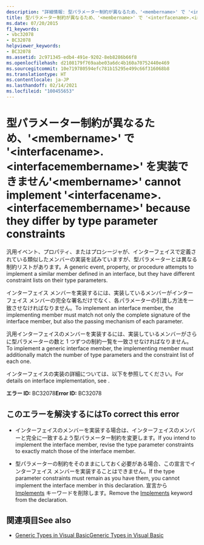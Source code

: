 ```yaml
---
description: "詳細情報: 型パラメーター制約が異なるため、'<membername>' で '<interfacename>.<interfacemembername>' を実装できません"
title: 型パラメーター制約が異なるため、'<membername>' で '<interfacename>.<interfacemembername>' を実装できません
ms.date: 07/20/2015
f1_keywords:
- vbc32078
- BC32078
helpviewer_keywords:
- BC32078
ms.assetid: 2c971345-edb4-491e-9202-8eb8286b66f8
ms.openlocfilehash: d2108179f769aabe03a6dc4b160a70752440e469
ms.sourcegitcommit: 10e719780594efc781b15295e499c66f316068b8
ms.translationtype: HT
ms.contentlocale: ja-JP
ms.lasthandoff: 02/14/2021
ms.locfileid: "100455653"
---
```

# <a name="membername-cannot-implement-interfacenameinterfacemembername-because-they-differ-by-type-parameter-constraints"></a><span data-ttu-id="9819d-103">型パラメーター制約が異なるため、'\<membername>' で '\<interfacename>.\<interfacemembername>' を実装できません</span><span class="sxs-lookup"><span data-stu-id="9819d-103">'\<membername>' cannot implement '\<interfacename>.\<interfacemembername>' because they differ by type parameter constraints</span></span>

<span data-ttu-id="9819d-104">汎用イベント、プロパティ、またはプロシージャが、インターフェイスで定義されている類似したメンバーの実装を試みていますが、型パラメーターとは異なる制約リストがあります。</span><span class="sxs-lookup"><span data-stu-id="9819d-104">A generic event, property, or procedure attempts to implement a similar member defined in an interface, but they have different constraint lists on their type parameters.</span></span>  
  
 <span data-ttu-id="9819d-105">インターフェイス メンバーを実装するには、実装しているメンバーがインターフェイス メンバーの完全な署名だけでなく、各パラメーターの引渡し方法を一致させなければなりません。</span><span class="sxs-lookup"><span data-stu-id="9819d-105">To implement an interface member, the implementing member must match not only the complete signature of the interface member, but also the passing mechanism of each parameter.</span></span>  
  
 <span data-ttu-id="9819d-106">汎用インターフェイスのメンバーを実装するには、実装しているメンバーがさらに型パラメーターの数と 1 つずつの制約一覧を一致させなければなりません。</span><span class="sxs-lookup"><span data-stu-id="9819d-106">To implement a generic interface member, the implementing member must additionally match the number of type parameters and the constraint list of each one.</span></span>  
  
 <span data-ttu-id="9819d-107">インターフェイスの実装の詳細については、以下を参照してください。</span><span class="sxs-lookup"><span data-stu-id="9819d-107">For details on interface implementation, see .</span></span>  
  
 <span data-ttu-id="9819d-108">**エラー ID:** BC32078</span><span class="sxs-lookup"><span data-stu-id="9819d-108">**Error ID:** BC32078</span></span>  
  
## <a name="to-correct-this-error"></a><span data-ttu-id="9819d-109">このエラーを解決するには</span><span class="sxs-lookup"><span data-stu-id="9819d-109">To correct this error</span></span>  
  
- <span data-ttu-id="9819d-110">インターフェイスのメンバーを実装する場合は、インターフェイスのメンバーと完全に一致するよう型パラメーター制約を変更します。</span><span class="sxs-lookup"><span data-stu-id="9819d-110">If you intend to implement the interface member, revise the type parameter constraints to exactly match those of the interface member.</span></span>  
  
- <span data-ttu-id="9819d-111">型パラメーターの制約をそのままにしておく必要がある場合、この宣言でインターフェイス メンバーを実装することはできません。</span><span class="sxs-lookup"><span data-stu-id="9819d-111">If the type parameter constraints must remain as you have them, you cannot implement the interface member in this declaration.</span></span> <span data-ttu-id="9819d-112">宣言から [Implements](../language-reference/statements/implements-clause.md) キーワードを削除します。</span><span class="sxs-lookup"><span data-stu-id="9819d-112">Remove the [Implements](../language-reference/statements/implements-clause.md) keyword from the declaration.</span></span>  
  
## <a name="see-also"></a><span data-ttu-id="9819d-113">関連項目</span><span class="sxs-lookup"><span data-stu-id="9819d-113">See also</span></span>

- [<span data-ttu-id="9819d-114">Generic Types in Visual Basic</span><span class="sxs-lookup"><span data-stu-id="9819d-114">Generic Types in Visual Basic</span></span>](../programming-guide/language-features/data-types/generic-types.md)
